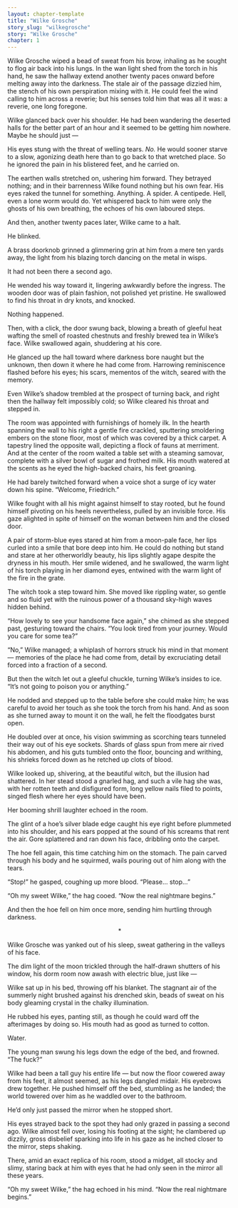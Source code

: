 ```yaml
---
layout: chapter-template
title: "Wilke Grosche"
story_slug: "wilkegrosche"
story: "Wilke Grosche"
chapter: 1
---
```

Wilke Grosche wiped a bead of sweat from his brow, inhaling as he sought to flog air back into his lungs. In the wan light shed from the torch in his hand, he saw the hallway extend another twenty paces onward before melting away into the darkness. The stale air of the passage dizzied him, the stench of his own perspiration mixing with it. He could feel the wind calling to him across a reverie; but his senses told him that was all it was: a reverie, one long foregone.

Wilke glanced back over his shoulder. He had been wandering the deserted halls for the better part of an hour and it seemed to be getting him nowhere. Maybe he should just —

His eyes stung with the threat of welling tears. _No._ He would sooner starve to a slow, agonizing death here than to go back to that wretched place. So he ignored the pain in his blistered feet, and he carried on.

The earthen walls stretched on, ushering him forward. They betrayed nothing; and in their barrenness Wilke found nothing but his own fear. His eyes raked the tunnel for something. Anything. A spider. A centipede. Hell, even a lone worm would do. Yet whispered back to him were only the ghosts of his own breathing, the echoes of his own laboured steps.

And then, another twenty paces later, Wilke came to a halt.

He blinked.

A brass doorknob grinned a glimmering grin at him from a mere ten yards away, the light from his blazing torch dancing on the metal in wisps.

It had not been there a second ago.

He wended his way toward it, lingering awkwardly before the ingress. The wooden door was of plain fashion, not polished yet pristine. He swallowed to find his throat in dry knots, and knocked.

Nothing happened.

Then, with a click, the door swung back, blowing a breath of gleeful heat wafting the smell of roasted chestnuts and freshly brewed tea in Wilke’s face. Wilke swallowed again, shuddering at his core.

He glanced up the hall toward where darkness bore naught but the unknown, then down it where he had come from. Harrowing reminiscence flashed before his eyes; his scars, mementos of the witch, seared with the memory.

Even Wilke’s shadow trembled at the prospect of turning back, and right then the hallway felt impossibly cold; so Wilke cleared his throat and stepped in.

The room was appointed with furnishings of homely ilk. In the hearth spanning the wall to his right a gentle fire crackled, sputtering smoldering embers on the stone floor, most of which was covered by a thick carpet. A tapestry lined the opposite wall, depicting a flock of fauns at merriment. And at the center of the room waited a table set with a steaming samovar, complete with a silver bowl of sugar and frothed milk. His mouth watered at the scents as he eyed the high-backed chairs, his feet groaning.

He had barely twitched forward when a voice shot a surge of icy water down his spine. “Welcome, Friedrich.”

Wilke fought with all his might against himself to stay rooted, but he found himself pivoting on his heels nevertheless, pulled by an invisible force. His gaze alighted in spite of himself on the woman between him and the closed door.

A pair of storm-blue eyes stared at him from a moon-pale face, her lips curled into a smile that bore deep into him. He could do nothing but stand and stare at her otherworldly beauty, his lips slightly agape despite the dryness in his mouth. Her smile widened, and he swallowed, the warm light of his torch playing in her diamond eyes, entwined with the warm light of the fire in the grate.

The witch took a step toward him. She moved like rippling water, so gentle and so fluid yet with the ruinous power of a thousand sky-high waves hidden behind.

“How lovely to see your handsome face again,” she chimed as she stepped past, gesturing toward the chairs. “You look tired from your journey. Would you care for some tea?”

“No,” Wilke managed; a whiplash of horrors struck his mind in that moment — memories of the place he had come from, detail by excruciating detail forced into a fraction of a second.

But then the witch let out a gleeful chuckle, turning Wilke’s insides to ice. “It’s not going to poison you or anything.”

He nodded and stepped up to the table before she could make him; he was careful to avoid her touch as she took the torch from his hand. And as soon as she turned away to mount it on the wall, he felt the floodgates burst open.

He doubled over at once, his vision swimming as scorching tears tunneled their way out of his eye sockets. Shards of glass spun from mere air rived his abdomen, and his guts tumbled onto the floor, bouncing and writhing, his shrieks forced down as he retched up clots of blood.

Wilke looked up, shivering, at the beautiful witch, but the illusion had shattered. In her stead stood a gnarled hag, and such a vile hag she was, with her rotten teeth and disfigured form, long yellow nails filed to points, singed flesh where her eyes should have been.

Her booming shrill laughter echoed in the room.

The glint of a hoe’s silver blade edge caught his eye right before plummeted into his shoulder, and his ears popped at the sound of his screams that rent the air. Gore splattered and ran down his face, dribbling onto the carpet.

The hoe fell again, this time catching him on the stomach. The pain carved through his body and he squirmed, wails pouring out of him along with the tears.

“Stop!” he gasped, coughing up more blood. “Please… stop…”

“Oh my sweet Wilke,” the hag cooed. “Now the real nightmare begins.”

And then the hoe fell on him once more, sending him hurtling through darkness.

<center>*</center>


Wilke Grosche was yanked out of his sleep, sweat gathering in the valleys of his face.

The dim light of the moon trickled through the half-drawn shutters of his window, his dorm room now awash with electric blue, just like —

Wilke sat up in his bed, throwing off his blanket. The stagnant air of the summerly night brushed against his drenched skin, beads of sweat on his body gleaming crystal in the chalky illumination.

He rubbed his eyes, panting still, as though he could ward off the afterimages by doing so. His mouth had as good as turned to cotton.

Water.

The young man swung his legs down the edge of the bed, and frowned. “The fuck?”

Wilke had been a tall guy his entire life — but now the floor cowered away from his feet, it almost seemed, as his legs dangled midair. His eyebrows drew together. He pushed himself off the bed, stumbling as he landed; the world towered over him as he waddled over to the bathroom.

He’d only just passed the mirror when he stopped short.

His eyes strayed back to the spot they had only grazed in passing a second ago. Wilke almost fell over, losing his footing at the sight; he clambered up dizzily, gross disbelief sparking into life in his gaze as he inched closer to the mirror, steps shaking.

There, amid an exact replica of his room, stood a midget, all stocky and slimy, staring back at him with eyes that he had only seen in the mirror all these years.

“Oh my sweet Wilke,” the hag echoed in his mind. “Now the real nightmare begins.”